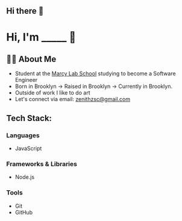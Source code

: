 ## Hi there 👋
# Hi, I'm _____ 👋

## 👨‍🏫 About Me
- Student at the [Marcy Lab School](https://www.marcylabschool.org/) studying to become a Software Engineer
- Born in Brooklyn → Raised in Brooklyn → Currently in Brooklyn.
- Outside of work I like to do art
- Let's connect via email: zenithzsc@gmail.com

## Tech Stack:

### Languages
- JavaScript

### Frameworks & Libraries
- Node.js

### Tools
- Git
- GitHub